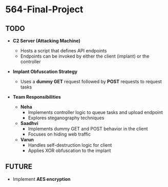 # 564-Final-Project

## TODO

- **C2 Server (Attacking Machine)**
  - Hosts a script that defines API endpoints
  - Endpoints can be invoked by either the client (implant) or the controller

- **Implant Obfuscation Strategy**
  - Uses a **dummy GET** request followed by **POST** requests to request tasks

- **Team Responsibilities**
  - **Neha**  
    - Implements controller logic to queue tasks and upload endpoint
    - Explores steganography techniques
  - **Saadhvi**  
    - Implements dummy GET and POST behavior in the client  
    - Focuses on hiding web traffic
  - **Varun**  
    - Handles self-destruction logic for client  
    - Applies XOR obfuscation to the implant

## FUTURE

- Implement **AES encryption**



